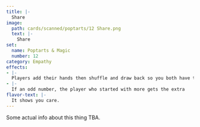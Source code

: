 ```yaml
---
title: |-
  Share
image: 
  path: cards/scanned/poptarts/12 Share.png
  text: |-
    Share
set:
  name: Poptarts & Magic
  number: 12
category: Empathy
effects: 
- |-
  Players add their hands then shuffle and draw back so you both have the same amount.
- |-
  If an odd number, the player who started with more gets the extra
flavor-text: |-
  It shows you care.
---
```

Some actual info about this thing TBA.
